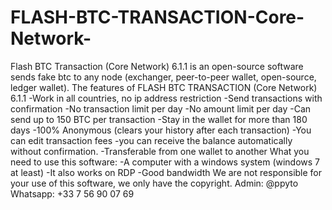 # FLASH-BTC-TRANSACTION-Core-Network-
Flash BTC Transaction (Core Network) 6.1.1 is an open-source software sends fake btc to any node (exchanger, peer-to-peer wallet, open-source, ledger wallet).  The features of FLASH BTC TRANSACTION (Core Network) 6.1.1  -Work in all countries, no ip address restriction -Send transactions with confirmation -No transaction limit per day -No amount limit per day -Can send up to 150 BTC per transaction -Stay in the wallet for more than 180 days -100% Anonymous (clears your history after each transaction) -You can edit transaction fees -you can receive the balance automatically without confirmation. -Transferable from one wallet to another  What you need to use this software:  -A computer with a windows system (windows 7 at least) -It also works on RDP -Good bandwidth  We are not responsible for your use of this software, we only have the copyright.  Admin: @ppyto  Whatsapp:  +33 7 56 90 07 69
